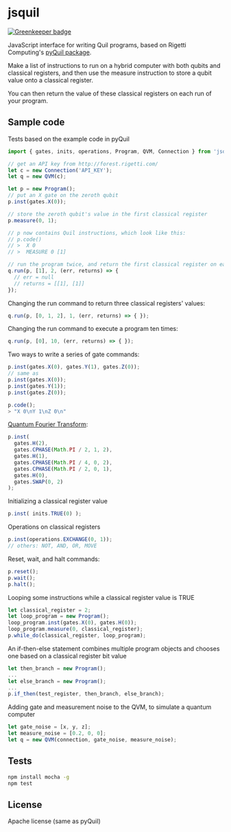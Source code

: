 # jsquil

[![Greenkeeper badge](https://badges.greenkeeper.io/mapmeld/jsquil.svg)](https://greenkeeper.io/)

JavaScript interface for writing Quil programs, based on Rigetti Computing's 
<a href='https://github.com/rigetticomputing/pyquil'>pyQuil package</a>.

Make a list of instructions to run on a hybrid computer with both qubits and classical registers, and then use the
measure instruction to store a qubit value onto a classical register.

You can then return the value of these classical registers on each run of your program.

## Sample code

Tests based on the example code in pyQuil

```javascript
import { gates, inits, operations, Program, QVM, Connection } from 'jsquil'

// get an API key from http://forest.rigetti.com/
let c = new Connection('API_KEY');
let q = new QVM(c);

let p = new Program();
// put an X gate on the zeroth qubit
p.inst(gates.X(0));

// store the zeroth qubit's value in the first classical register
p.measure(0, 1);

// p now contains Quil instructions, which look like this:
// p.code()
// >  X 0
// >  MEASURE 0 [1]

// run the program twice, and return the first classical register on each iteration
q.run(p, [1], 2, (err, returns) => {
  // err = null
  // returns = [[1], [1]]
});
```

Changing the run command to return three classical registers' values:

```javascript
q.run(p, [0, 1, 2], 1, (err, returns) => { });
```

Changing the run command to execute a program ten times:

```javascript
q.run(p, [0], 10, (err, returns) => { });
```

Two ways to write a series of gate commands:

```javascript
p.inst(gates.X(0), gates.Y(1), gates.Z(0));
// same as
p.inst(gates.X(0));
p.inst(gates.Y(1));
p.inst(gates.Z(0));

p.code();
> "X 0\nY 1\nZ 0\n"
```

<a href='https://en.wikipedia.org/wiki/Quantum_Fourier_transform'>Quantum Fourier Transform</a>:

```javascript
p.inst(
  gates.H(2),
  gates.CPHASE(Math.PI / 2, 1, 2),
  gates.H(1),
  gates.CPHASE(Math.PI / 4, 0, 2),
  gates.CPHASE(Math.PI / 2, 0, 1),
  gates.H(0),
  gates.SWAP(0, 2)
);
```

Initializing a classical register value

```javascript
p.inst( inits.TRUE(0) );
```

Operations on classical registers

```javascript
p.inst(operations.EXCHANGE(0, 1));
// others: NOT, AND, OR, MOVE
```

Reset, wait, and halt commands:

```javascript
p.reset();
p.wait();
p.halt();
```

Looping some instructions while a classical register value is TRUE

```javascript
let classical_register = 2;
let loop_program = new Program();
loop_program.inst(gates.X(0), gates.H(0));
loop_program.measure(0, classical_register);
p.while_do(classical_register, loop_program);
```

An if-then-else statement combines multiple program objects and chooses one based on a classical register bit value

```javascript
let then_branch = new Program();
...
let else_branch = new Program();
...
p.if_then(test_register, then_branch, else_branch);
```

Adding gate and measurement noise to the QVM, to simulate a quantum computer

```javascript
let gate_noise = [x, y, z];
let measure_noise = [0.2, 0, 0];
let q = new QVM(connection, gate_noise, measure_noise);
```

## Tests

```bash
npm install mocha -g
npm test
```

## License

Apache license (same as pyQuil)
